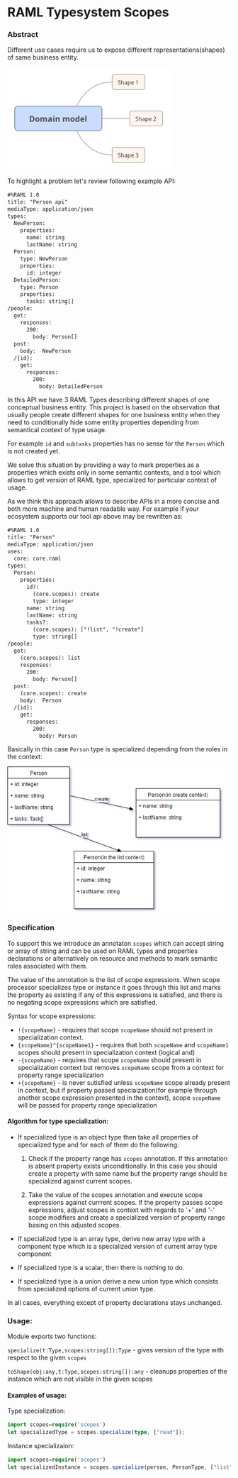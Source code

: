 # RAML Typesystem Scopes

### Abstract

Different use cases require us to expose different representations(shapes) of same business entity. 

![Diagram](Domain_model.png)

To highlight a problem let's review following example API:
```raml
#%RAML 1.0
title: "Person api"
mediaType: application/json
types:
  NewPerson:
    properties:
      name: string
      lastName: string
  Person:
    type: NewPerson
    properties:
      id: integer
  DetailedPerson:
    type: Person
    properties:
      tasks: string[]
/people:
  get:
    responses:
      200:
        body: Person[]
  post:
    body:  NewPerson
  /{id}:
    get:
      responses:
        200:
          body: DetailedPerson
```

In this API we have 3 RAML Types describing different shapes of one conceptual business entity. This project is based
on the observation that usually people create different shapes for one business entity when they need to conditionally
hide some entity properties depending from semantical context of type usage. 

For example `id` and `subtasks` properties has no sense for the `Person` which is not created yet. 

We solve this situation by providing a way to mark properties as a properties which exists only in some semantic contexts, and a tool which allows to get version of RAML type, specialized for particular context of usage. 

As we think this approach allows to describe APIs in a more concise and both more machine and human readable way. For example if your ecosystem supports our tool api above may be rewritten as:

```raml
#%RAML 1.0
title: "Person"
mediaType: application/json
uses:
  core: core.raml
types:
  Person:
    properties:
      id?:
        (core.scopes): create
        type: integer
      name: string
      lastName: string
      tasks?:
        (core.scopes): ["!list", "!create"]
        type: string[]
/people:
  get:
    (core.scopes): list
    responses:
      200:
        body: Person[]
  post:
    (core.scopes): create
    body:  Person
  /{id}:
    get:
      responses:
        200:
          body: Person

```
Basically in this case `Person` type is specialized depending from the roles in the context:

![Diagram](contextSpecialization.png)

### Specification

To support this we introduce an annotaton `scopes` which can accept string or array of string and can be used on RAML types and properties declarations or alternatively on resource and methods to mark semantic roles associated with them. 

The value of the annotation is the list of scope expressions. When scope processor specializes type or instance it goes through this list and marks the property as existing if any of this expressions is satisfied, and there is no negating scope expressions which are satisfied.

Syntax for scope expressions:
 *  `!{scopeName}` - requires that scope `scopeName` should not present in specialization context.
 *  `{scopeName}^{scopeName1}` - requires that both `scopeName` and `scopeName1` scopes should present in specialization context (logical and)
 *  `-{scopeName}` - requires that scope `scopeName` should present in specialization context but removes `scopeName` scope from a context for property range specialization
 *  `+{scopeName}` - is never sutisfied unless `scopeName` scope already present in context, but if property passed speciaization(for example through another scope expression presented in the context), scope `scopeName` will be passed for property range specialization

#### Algorithm for type specialization:

* If specialized type is an object type then take all properties of specialized type and for each of them do the following:

  1. Check if the property range has `scopes` annotation. If this annotation is absent property exists unconditionally. In this case you should create a property with same name but the property range should be specialized against current scopes.
  
  2. Take the value of the scopes annotation and execute scope expressions against currrent scopes. If the property passes scope expressions, adjust scopes in context with regards to '+' and '-' scope modifiers and create a specialized version of property range basing on this adjusted scopes.

* If specialized type is an array type, derive new array type with a component type which is a specialized version of current array type component

* If specialized type is a scalar, then there is nothing to do.


* If specialized type is a union derive a new union type which consists from specialized options of current union type.

In all cases, everything except of property declarations stays unchanged.

### Usage:

Module exports two functions:
    
`specialize(t:Type,scopes:string[]):Type` - gives version of the type with respect to the given `scopes`

`toShape(obj:any,t:Type,scopes:string[]):any` - cleanups properties of the instance which are not visible
in the given scopes

#### Examples of usage:

Type specialization:

```typescript
import scopes=require('scopes')
let specializedType = scopes.specialize(type, ["read"]);
 ```

Instance specializaion: 

```typescript
import scopes=require('scopes')
let specializedInstance = scopes.specialize(person, PersonType, ["list"]);
```
